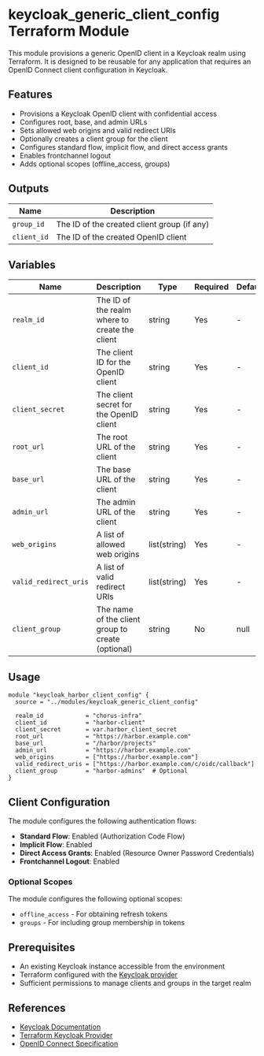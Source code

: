 # keycloak_generic_client_config Terraform Module

This module provisions a generic OpenID client in a Keycloak realm using Terraform. It is designed to be reusable for any application that requires an OpenID Connect client configuration in Keycloak.

## Features

- Provisions a Keycloak OpenID client with confidential access
- Configures root, base, and admin URLs
- Sets allowed web origins and valid redirect URIs
- Optionally creates a client group for the client
- Configures standard flow, implicit flow, and direct access grants
- Enables frontchannel logout
- Adds optional scopes (offline_access, groups)

## Outputs

| Name        | Description                                 |
|-------------|---------------------------------------------|
| `group_id`  | The ID of the created client group (if any) |
| `client_id` | The ID of the created OpenID client         |

## Variables

| Name                   | Description                                      | Type         | Required | Default |
|------------------------|--------------------------------------------------|--------------|----------|---------|
| `realm_id`             | The ID of the realm where to create the client   | string       | Yes      | -       |
| `client_id`            | The client ID for the OpenID client              | string       | Yes      | -       |
| `client_secret`        | The client secret for the OpenID client          | string       | Yes      | -       |
| `root_url`             | The root URL of the client                       | string       | Yes      | -       |
| `base_url`             | The base URL of the client                       | string       | Yes      | -       |
| `admin_url`            | The admin URL of the client                      | string       | Yes      | -       |
| `web_origins`          | A list of allowed web origins                    | list(string) | Yes      | -       |
| `valid_redirect_uris`  | A list of valid redirect URIs                    | list(string) | Yes      | -       |
| `client_group`         | The name of the client group to create (optional)| string       | No       | null    |

## Usage

```hcl
module "keycloak_harbor_client_config" {
  source = "../modules/keycloak_generic_client_config"

  realm_id            = "chorus-infra"
  client_id           = "harbor-client"
  client_secret       = var.harbor_client_secret
  root_url            = "https://harbor.example.com"
  base_url            = "/harbor/projects"
  admin_url           = "https://harbor.example.com"
  web_origins         = ["https://harbor.example.com"]
  valid_redirect_uris = ["https://harbor.example.com/c/oidc/callback"]
  client_group        = "harbor-admins"  # Optional
}
```

## Client Configuration

The module configures the following authentication flows:
- **Standard Flow**: Enabled (Authorization Code Flow)
- **Implicit Flow**: Enabled
- **Direct Access Grants**: Enabled (Resource Owner Password Credentials)
- **Frontchannel Logout**: Enabled

### Optional Scopes

The module configures the following optional scopes:
- `offline_access` - For obtaining refresh tokens
- `groups` - For including group membership in tokens

## Prerequisites

- An existing Keycloak instance accessible from the environment
- Terraform configured with the [Keycloak provider](https://registry.terraform.io/providers/keycloak/keycloak/latest/docs)
- Sufficient permissions to manage clients and groups in the target realm

## References

- [Keycloak Documentation](https://www.keycloak.org/docs/latest/)
- [Terraform Keycloak Provider](https://registry.terraform.io/providers/keycloak/keycloak/latest/docs)
- [OpenID Connect Specification](https://openid.net/specs/openid-connect-core-1_0.html) 